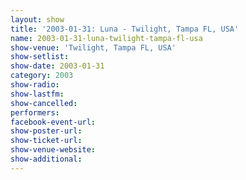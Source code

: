 ```yaml
---
layout: show
title: '2003-01-31: Luna - Twilight, Tampa FL, USA'
name: 2003-01-31-luna-twilight-tampa-fl-usa
show-venue: 'Twilight, Tampa FL, USA'
show-setlist: 
show-date: 2003-01-31
category: 2003
show-radio: 
show-lastfm: 
show-cancelled: 
performers: 
facebook-event-url: 
show-poster-url: 
show-ticket-url: 
show-venue-website: 
show-additional: 
---
```


